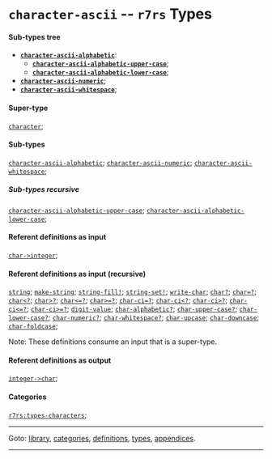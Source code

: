 

<a id='type__r7rs__character-ascii'></a>

# `character-ascii` -- `r7rs` Types


#### Sub-types tree

* **[`character-ascii-alphabetic`](../../r7rs/types/character-ascii-alphabetic.md#type__r7rs__character-ascii-alphabetic)**:
  * **[`character-ascii-alphabetic-upper-case`](../../r7rs/types/character-ascii-alphabetic-upper-case.md#type__r7rs__character-ascii-alphabetic-upper-case)**;
  * **[`character-ascii-alphabetic-lower-case`](../../r7rs/types/character-ascii-alphabetic-lower-case.md#type__r7rs__character-ascii-alphabetic-lower-case)**;
* **[`character-ascii-numeric`](../../r7rs/types/character-ascii-numeric.md#type__r7rs__character-ascii-numeric)**;
* **[`character-ascii-whitespace`](../../r7rs/types/character-ascii-whitespace.md#type__r7rs__character-ascii-whitespace)**;


#### Super-type

[`character`](../../r7rs/types/character.md#type__r7rs__character);


#### Sub-types

[`character-ascii-alphabetic`](../../r7rs/types/character-ascii-alphabetic.md#type__r7rs__character-ascii-alphabetic);
[`character-ascii-numeric`](../../r7rs/types/character-ascii-numeric.md#type__r7rs__character-ascii-numeric);
[`character-ascii-whitespace`](../../r7rs/types/character-ascii-whitespace.md#type__r7rs__character-ascii-whitespace);


##### Sub-types recursive

[`character-ascii-alphabetic-upper-case`](../../r7rs/types/character-ascii-alphabetic-upper-case.md#type__r7rs__character-ascii-alphabetic-upper-case);
[`character-ascii-alphabetic-lower-case`](../../r7rs/types/character-ascii-alphabetic-lower-case.md#type__r7rs__character-ascii-alphabetic-lower-case);


#### Referent definitions as input

[`char->integer`](../../r7rs/definitions/char-_3e_integer.md#definition__r7rs__char-_3e_integer);


#### Referent definitions as input (recursive)

[`string`](../../r7rs/definitions/string.md#definition__r7rs__string);
[`make-string`](../../r7rs/definitions/make-string.md#definition__r7rs__make-string);
[`string-fill!`](../../r7rs/definitions/string-fill_21.md#definition__r7rs__string-fill_21);
[`string-set!`](../../r7rs/definitions/string-set_21.md#definition__r7rs__string-set_21);
[`write-char`](../../r7rs/definitions/write-char.md#definition__r7rs__write-char);
[`char?`](../../r7rs/definitions/char_3f.md#definition__r7rs__char_3f);
[`char=?`](../../r7rs/definitions/char_3d_3f.md#definition__r7rs__char_3d_3f);
[`char<?`](../../r7rs/definitions/char_3c_3f.md#definition__r7rs__char_3c_3f);
[`char>?`](../../r7rs/definitions/char_3e_3f.md#definition__r7rs__char_3e_3f);
[`char<=?`](../../r7rs/definitions/char_3c_3d_3f.md#definition__r7rs__char_3c_3d_3f);
[`char>=?`](../../r7rs/definitions/char_3e_3d_3f.md#definition__r7rs__char_3e_3d_3f);
[`char-ci=?`](../../r7rs/definitions/char-ci_3d_3f.md#definition__r7rs__char-ci_3d_3f);
[`char-ci<?`](../../r7rs/definitions/char-ci_3c_3f.md#definition__r7rs__char-ci_3c_3f);
[`char-ci>?`](../../r7rs/definitions/char-ci_3e_3f.md#definition__r7rs__char-ci_3e_3f);
[`char-ci<=?`](../../r7rs/definitions/char-ci_3c_3d_3f.md#definition__r7rs__char-ci_3c_3d_3f);
[`char-ci>=?`](../../r7rs/definitions/char-ci_3e_3d_3f.md#definition__r7rs__char-ci_3e_3d_3f);
[`digit-value`](../../r7rs/definitions/digit-value.md#definition__r7rs__digit-value);
[`char-alphabetic?`](../../r7rs/definitions/char-alphabetic_3f.md#definition__r7rs__char-alphabetic_3f);
[`char-upper-case?`](../../r7rs/definitions/char-upper-case_3f.md#definition__r7rs__char-upper-case_3f);
[`char-lower-case?`](../../r7rs/definitions/char-lower-case_3f.md#definition__r7rs__char-lower-case_3f);
[`char-numeric?`](../../r7rs/definitions/char-numeric_3f.md#definition__r7rs__char-numeric_3f);
[`char-whitespace?`](../../r7rs/definitions/char-whitespace_3f.md#definition__r7rs__char-whitespace_3f);
[`char-upcase`](../../r7rs/definitions/char-upcase.md#definition__r7rs__char-upcase);
[`char-downcase`](../../r7rs/definitions/char-downcase.md#definition__r7rs__char-downcase);
[`char-foldcase`](../../r7rs/definitions/char-foldcase.md#definition__r7rs__char-foldcase);

Note:  These definitions consume an input that is a super-type.


#### Referent definitions as output

[`integer->char`](../../r7rs/definitions/integer-_3e_char.md#definition__r7rs__integer-_3e_char);


#### Categories

[`r7rs:types-characters`](../../r7rs/categories/r7rs_3a_types-characters.md#category__r7rs__r7rs_3a_types-characters);

----

Goto: [library](../../r7rs/_index.md#library__r7rs), [categories](../../r7rs/categories/_index.md#toc__r7rs__categories), [definitions](../../r7rs/definitions/_index.md#toc__r7rs__definitions), [types](../../r7rs/types/_index.md#toc__r7rs__types), [appendices](../../r7rs/appendices/_index.md#toc__r7rs__appendices).

----

